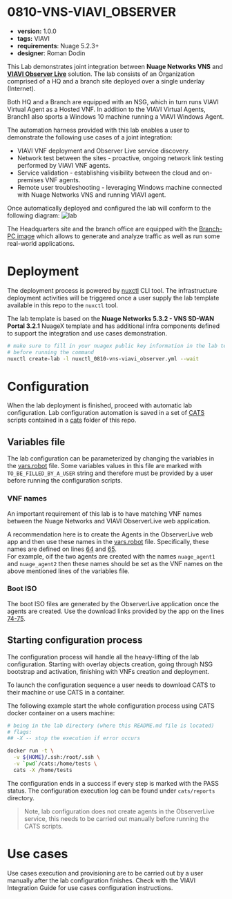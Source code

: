 # 0810-VNS-VIAVI_OBSERVER

* **version:** 1.0.0
* **tags:** VIAVI
* **requirements**: Nuage 5.2.3+
* **designer**: Roman Dodin

This Lab demonstrates joint integration between **Nuage Networks VNS** and [**VIAVI Observer Live**](https://www.viavisolutions.com/en-us/products/observerlive) solution. The lab consists of an Organization comprised of a HQ and a branch site deployed over a single underlay (Internet).

Both HQ and a Branch are equipped with an NSG, which in turn runs VIAVI Virtual Agent as a Hosted VNF. In addition to the VIAVI Virtual Agents, Branch1 also sports a Windows 10 machine running a VIAVI Windows Agent.

The automation harness provided with this lab enables a user to demonstrate the following use cases of a joint integration:

* VIAVI VNF deployment and Observer Live service discovery.
* Network test between the sites - proactive, ongoing network link testing performed by VIAVI VNF agents.
* Service validation - establishing visibility between the cloud and on-premises VNF agents.
* Remote user troubleshooting - leveraging Windows machine connected with Nuage Networks VNS and running VIAVI agent.


Once automatically deployed and configured the lab will conform to the following diagram:
![lab](https://gitlab.com/rdodin/pics/wikis/uploads/603ee0b6520a1a08e6d1610f6e988daa/image.png)

The Headquarters site and the branch office are equipped with the [Branch-PC image](https://nuagenetworks.zendesk.com/hc/en-us/articles/360010244033) which allows to generate and analyze traffic as well as run some real-world applications.

# Deployment
The deployment process is powered by [nuxctl](https://nuxctl.nuagex.io) CLI tool. The infrastructure deployment activities will be triggered once a user supply the lab template available in this repo to the `nuxctl` tool.

The lab template is based on the **Nuage Networks 5.3.2 - VNS SD-WAN Portal 3.2.1** NuageX template and has additional infra components defined to support the integration and use cases demonstration.

```bash
# make sure to fill in your nuagex public key information in the lab template
# before running the command
nuxctl create-lab -l nuxctl_0810-vns-viavi_observer.yml --wait
```

# Configuration
When the lab deployment is finished, proceed with automatic lab configuration. Lab configuration automation is saved in a set of [CATS](http://cats-docs.nuageteam.net) scripts contained in a [cats](./cats/) folder of this repo.

## Variables file
The lab configuration can be parameterized by changing the variables in the [vars.robot](./cats/vars.robot) file. Some variables values in this file are marked with `TO_BE_FILLED_BY_A_USER` string and therefore must be provided by a user before running the configuration scripts.

### VNF names
An important requirement of this lab is to have matching VNF names between the Nuage Networks and VIAVI ObserverLive web application.

A recommendation here is to create the Agents in the ObserverLive web app and then use these names in the [vars.robot](./cats/vars.robot) file. Specifically, these names are defined on lines [64](./cats/vars.robot#64) and [65](./cats/vars.robot#65).  
For example, oif the two agents are created with the names `nuage_agent1` and `nuage_agent2` then these names should be set as the VNF names on the above mentioned lines of the variables file.

### Boot ISO
The boot ISO files are generated by the ObserverLive application once the agents are created. Use the download links provided by the app on the lines [74-75](./cats/vars.robot#74-75).

## Starting configuration process
The configuration process will handle all the heavy-lifting of the lab configuration. Starting with overlay objects creation, going through NSG bootstrap and activation, finishing with VNFs creation and deployment.

To launch the configuration sequence a user needs to download CATS to their machine or use CATS in a container.

The following example start the whole configuration process using CATS docker container on a users machine:

```bash
# being in the lab directory (where this README.md file is located)
# flags:
## -X -- stop the execution if error occurs

docker run -t \
  -v ${HOME}/.ssh:/root/.ssh \
  -v `pwd`/cats:/home/tests \
  cats -X /home/tests
```

The configuration ends in a success if every step is marked with the PASS status. The configuration execution log can be found under `cats/reports` directory.

> Note, lab configuration does not create agents in the ObserverLive service, this needs to be carried out manually before running the CATS scripts.

# Use cases

Use cases execution and provisioning are to be carried out by a user manually after the lab configuration finishes. Check with the VIAVI Integration Guide for use cases configuration instructions.